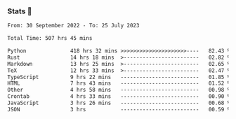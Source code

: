 ### Stats 👋
<!--START_SECTION:waka-->

```txt
From: 30 September 2022 - To: 25 July 2023

Total Time: 507 hrs 45 mins

Python              418 hrs 32 mins >>>>>>>>>>>>>>>>>>>>>----   82.43 %
Rust                14 hrs 18 mins  >------------------------   02.82 %
Markdown            13 hrs 25 mins  >------------------------   02.65 %
TeX                 12 hrs 33 mins  >------------------------   02.47 %
TypeScript          9 hrs 22 mins   -------------------------   01.85 %
HTML                7 hrs 43 mins   -------------------------   01.52 %
Other               4 hrs 58 mins   -------------------------   00.98 %
Crontab             4 hrs 33 mins   -------------------------   00.90 %
JavaScript          3 hrs 26 mins   -------------------------   00.68 %
JSON                3 hrs           -------------------------   00.59 %
```

<!--END_SECTION:waka-->

<!--
**buhaytza2005/buhaytza2005** is a ✨ _special_ ✨ repository because its `README.md` (this file) appears on your GitHub profile.

Here are some ideas to get you started:

- 🔭 I’m currently working on ...
- 🌱 I’m currently learning ...
- 👯 I’m looking to collaborate on ...
- 🤔 I’m looking for help with ...
- 💬 Ask me about ...
- 📫 How to reach me: ...
- 😄 Pronouns: ...
- ⚡ Fun fact: ...
-->


